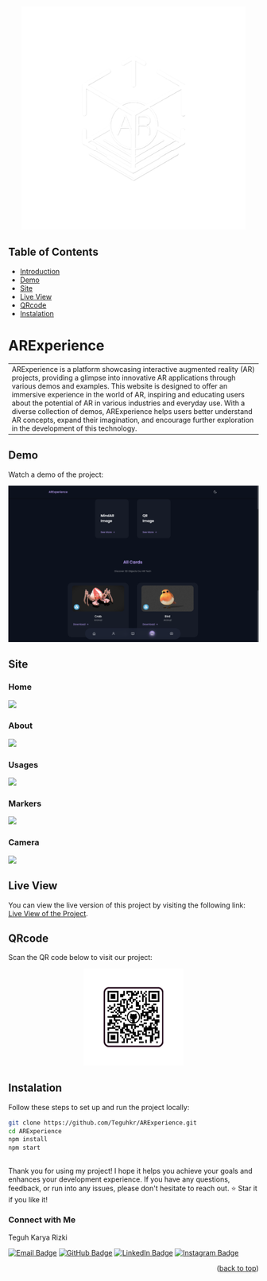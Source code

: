<p align="center">
  <a href="https://github.com/Teguhkr/ARExperience">
  <img src="/assets/img/AR2.png" alt="Project Logo" width="450">
  </a>
</p>

## Table of Contents

- [Introduction](#ARExperience)
- [Demo](#Demo)
- [Site](#Site)
- [Live View](#Live-View)
- [QRcode](#QRcode)
- [Instalation](#Instalation)

# ARExperience
<table>
<tr>
<td>
  ARExperience is a platform showcasing interactive augmented reality (AR) projects, providing a glimpse into innovative AR applications through various demos and examples. This website is designed to offer an immersive experience in the world of AR, inspiring and educating users about the potential of AR in various industries and everyday use. With a diverse collection of demos, ARExperience helps users better understand AR concepts, expand their imagination, and encourage further exploration in the development of this technology.
</td>
</tr>
</table>


## Demo

Watch a demo of the project:

<p align="center">
  <a href="https://youtu.be/gs1WgYR2Ji8">
    <img src="/assets/img/thumb.png" alt="Demo Video" width="1000">
  </a>
</p>


## Site

### Home
![](https://teguhkr.github.io/ARExperience/assets/img/Home.png)

### About
![](https://teguhkr.github.io/ARExperience/assets/img/Profile.png)

### Usages
![](https://teguhkr.github.io/ARExperience/assets/img/Usages.png)

### Markers
![](https://teguhkr.github.io/ARExperience/assets/img/Markers.png)

### Camera
![](https://teguhkr.github.io/ARExperience/assets/img/cameras.png)


## Live View

You can view the live version of this project by visiting the following link: [Live View of the Project](https://teguhkr.github.io/ARExperience/).


## QRcode

Scan the QR code below to visit our project:

<p align="center">
  <img src="/assets/img/QR.png" alt="QR Code" width="200">
</p>


## Instalation

Follow these steps to set up and run the project locally:

```bash
git clone https://github.com/Teguhkr/ARExperience.git
cd ARExperience
npm install
npm start
```
##
Thank you for using my project! I hope it helps you achieve your goals and enhances your development experience. If you have any questions, feedback, or run into any issues, please don't hesitate to reach out. :star: Star it if you like it!


### Connect with Me
Teguh Karya Rizki

[![Email Badge](https://img.shields.io/badge/Email-D14836?style=for-the-badge&logo=gmail&logoColor=white)](mailto:teguhk356@gmail.com)
[![GitHub Badge](https://img.shields.io/badge/GitHub-100000?style=for-the-badge&logo=github&logoColor=white)](https://github.com/Teguhkr)
[![LinkedIn Badge](https://img.shields.io/badge/LinkedIn-0077B5?style=for-the-badge&logo=linkedin&logoColor=white)](https://www.linkedin.com/in/teguh-karya-rizki/)
[![Instagram Badge](https://img.shields.io/badge/Instagram-E4405F?style=for-the-badge&logo=instagram&logoColor=white)](https://instagram.com/teguhk23_)


<p align="right">(<a href="#readme-top">back to top</a>)</p>
